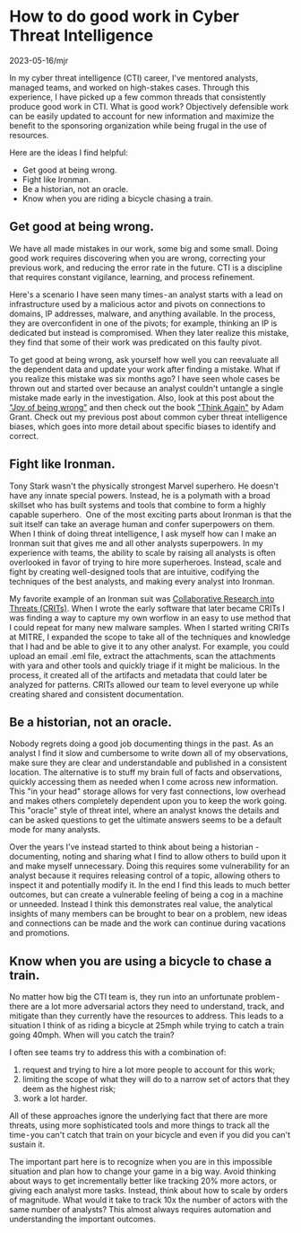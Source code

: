 # How to do good work in Cyber Threat Intelligence
2023-05-16/mjr

In my cyber threat intelligence (CTI) career, I've mentored analysts, managed teams, and worked on high-stakes cases. Through this experience, I have picked up a few common threads that consistently produce good work in CTI. What is good work? Objectively defensible work can be easily updated to account for new information and maximize the benefit to the sponsoring organization while being frugal in the use of resources. 

Here are the ideas I find helpful:
* Get good at being wrong.
* Fight like Ironman.
* Be a historian, not an oracle. 
* Know when you are riding a bicycle chasing a train.

## Get good at being wrong. 
We have all made mistakes in our work, some big and some small. Doing good work requires discovering when you are wrong, correcting your previous work, and reducing the error rate in the future. CTI  is a discipline that requires constant vigilance, learning, and process refinement. 

Here's a scenario I have seen many times - an analyst starts with a lead on infrastructure used by a malicious actor and pivots on connections to domains, IP addresses, malware, and anything available. In the process, they are overconfident in one of the pivots; for example, thinking an IP is dedicated but instead is compromised. When they later realize this mistake, they find that some of their work was predicated on this faulty pivot. 

To get good at being wrong, ask yourself how well you can reevaluate all the dependent data and update your work after finding a mistake. What if you realize this mistake was six months ago? I have seen whole cases be thrown out and started over because an analyst couldn't untangle a single mistake made early in the investigation. Also, look at this post about the ["Joy of being wrong"](https://sanger.umich.edu/think-again-8-11-22/) and then check out the book ["Think Again"](https://adamgrant.net/book/think-again/) by Adam Grant. Check out my previous post about common cyber threat intelligence biases, which goes into more detail about specific biases to identify and correct. 

## Fight like Ironman. 
Tony Stark wasn't the physically strongest Marvel superhero. He doesn't have any innate special powers. Instead, he is a polymath with a broad skillset who has built systems and tools that combine to form a highly capable superhero. 
One of the most exciting parts about Ironman is that the suit itself can take an average human and confer superpowers on them. When I think of doing threat intelligence, I ask myself how can I make an Ironman suit that gives me and all other analysts superpowers. In my experience with teams, the ability to scale by raising all analysts is often overlooked in favor of trying to hire more superheroes. Instead, scale and fight by creating well-designed tools that are intuitive, codifying the techniques of the best analysts, and making every analyst into Ironman.

My favorite example of an Ironman suit was [Collaborative Research into Threats (CRITs)](https://crits.github.io/). When I wrote the early software that later became CRITs I was finding a way to capture my own worflow in an easy to use method that I could repeat for many new malware samples. When I started writing CRITs at MITRE, I expanded the scope to take all of the techniques and knowledge that I had and be able to give it to any other analyst. For example, you could upload an email .eml file, extract the attachments, scan the attachments with yara and other tools and quickly triage if it might be malicious. In the process, it created all of the artifacts and metadata that could later be analyzed for patterns. CRITs allowed our team to level everyone up while creating shared and consistent documentation.

## Be a historian, not an oracle. 
Nobody regrets doing a good job documenting things in the past. As an analyst I find it slow and cumbersome to write down all of my observations, make sure they are clear and understandable and published in a consistent location. The alternative is to stuff my brain full of facts and observations, quickly accessing them as needed when I come across new information. This "in your head" storage allows for very fast connections, low overhead and makes others completely dependent upon you to keep the work going. This "oracle" style of threat intel, where an analyst knows the details and can be asked questions to get the ultimate answers seems to be a default mode for many analysts.

Over the years I've instead started to think about being a historian - documenting, noting and sharing what I find to allow others to build upon it and make myself unnecessary. Doing this requires some vulnerability for an analyst because it requires releasing control of a topic, allowing others to inspect it and potentially modify it. In the end I find this leads to much better outcomes, but can create a vulnerable feeling of being a cog in a machine or unneeded. Instead I think this demonstrates real value, the analytical insights of many members can be brought to bear on a problem, new ideas and connections can be made and the work can continue during vacations and promotions.

## Know when you are using a bicycle to chase a train. 
No matter how big the CTI team is, they run into an unfortunate problem - there are a lot more adversarial actors they need to understand, track, and mitigate than they currently have the resources to address. This leads to a situation I think of as riding a bicycle at 25mph while trying to catch a train going 40mph. When will you catch the train?

I often see teams try to address this with a combination of: 
1) request and trying to hire a lot more people to account for this work; 
2) limiting the scope of what they will do to a narrow set of actors that they deem as the highest risk; 
3) work a lot harder. 

All of these approaches ignore the underlying fact that there are more threats, using more sophisticated tools and more things to track all the time - you can't catch that train on your bicycle and even if you did you can't sustain it.

The important part here is to recognize when you are in this impossible situation and plan how to change your game in a big way. Avoid thinking about ways to get incrementally better like tracking 20% more actors, or giving each analyst more tasks. Instead, think about how to scale by orders of magnitude. What would it take to track 10x the number of actors with the same number of analysts? This almost always requires automation and understanding the important outcomes. 